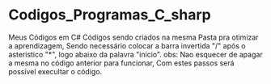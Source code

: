 # Codigos_Programas_C_sharp
Meus Códigos em C# Códigos sendo criados na mesma Pasta pra otimizar a aprendizagem, Sendo necessário 
colocar a barra invertida "/"  após o asteristico "*", logo abaixo da palavra "inicio".
obs: Nao esquecer de apagar a mesma no código anterior para funcionar,
Com estes passos será possível execultar o código.
